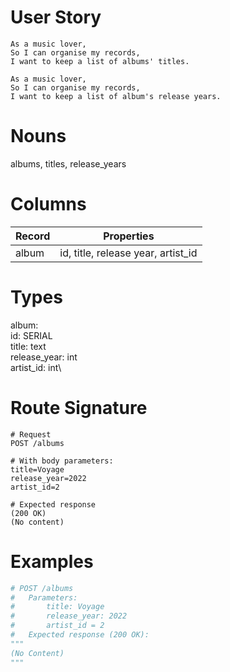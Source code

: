 # User Story
```
As a music lover,
So I can organise my records,
I want to keep a list of albums' titles.

As a music lover,
So I can organise my records,
I want to keep a list of album's release years.
```

# Nouns
albums, titles, release_years

# Columns

| Record                | Properties                         |
| --------------------- | ---------------------------------- |
| album                 | id, title, release year, artist_id |

# Types

album:\
    id: SERIAL\
    title: text\
    release_year: int\
    artist_id: int\

# Route Signature
```
# Request
POST /albums

# With body parameters:
title=Voyage
release_year=2022
artist_id=2

# Expected response
(200 OK)
(No content)
```

# Examples
```python
# POST /albums
#   Parameters:
#       title: Voyage
#       release_year: 2022
#       artist_id = 2
#   Expected response (200 OK):
"""
(No Content)
"""
```
